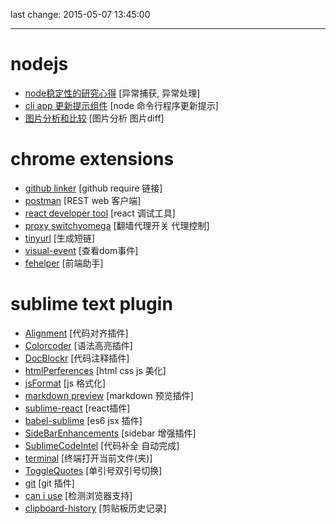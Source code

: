 last change: 2015-05-07 13:45:00

-------------

# nodejs 

* [node稳定性的研究心得](http://www.cnblogs.com/rubylouvre/p/4442619.html) [异常捕获, 异常处理]
* [cli app 更新提示组件](https://github.com/yeoman/update-notifier) [node 命令行程序更新提示] 
* [图片分析和比较](https://github.com/Huddle/Resemble.js) [图片分析 图片diff] 

# chrome extensions

* [github linker](https://chrome.google.com/webstore/detail/github-linker/jlmafbaeoofdegohdhinkhilhclaklkp?utm_source=chrome-app-launcher-info-dialog) [github require 链接]
* [postman](https://chrome.google.com/webstore/detail/postman-rest-client/fdmmgilgnpjigdojojpjoooidkmcomcm?utm_source=chrome-app-launcher-info-dialog) [REST web 客户端]
* [react developer tool](https://chrome.google.com/webstore/detail/react-developer-tools/fmkadmapgofadopljbjfkapdkoienihi?utm_source=chrome-app-launcher-info-dialog) [react 调试工具]
* [proxy switchyomega](https://chrome.google.com/webstore/detail/proxy-switchyomega/padekgcemlokbadohgkifijomclgjgif?utm_source=chrome-app-launcher-info-dialog) [翻墙代理开关 代理控制]
* [tinyurl](https://chrome.google.com/webstore/detail/tinyurl/lbadmllalinlpflkajgkkmjohckpnahm?utm_source=chrome-app-launcher-info-dialog) [生成短链]
* [visual-event](https://chrome.google.com/webstore/detail/visual-event/pbmmieigblcbldgdokdjpioljjninaim?utm_source=chrome-app-launcher-info-dialog) [查看dom事件]
* [fehelper](https://chrome.google.com/webstore/detail/web%E5%89%8D%E7%AB%AF%E5%8A%A9%E6%89%8Bfehelper/pkgccpejnmalmdinmhkkfafefagiiiad?utm_source=chrome-app-launcher-info-dialog) [前端助手]


# sublime text plugin

* [Alignment](http://wbond.net/sublime_packages/alignment) [代码对齐插件]
* [Colorcoder](https://github.com/vprimachenko/Sublime-Colorcoder) [语法高亮插件]
* [DocBlockr](https://github.com/spadgos/sublime-jsdocs/) [代码注释插件]
* [htmlPerferences](https://github.com/victorporof/Sublime-HTMLPrettify) [html css js 美化]
* [jsFormat](https://github.com/jdc0589/JsFormat) [js 格式化]
* [markdown preview](https://github.com/revolunet/sublimetext-markdown-preview) [markdown 预览插件]
* [sublime-react](https://github.com/reactjs/sublime-react) [react插件]
* [babel-sublime](https://github.com/babel/babel-sublime) [es6 jsx 插件]
* [SideBarEnhancements](https://github.com/titoBouzout/SideBarEnhancements) [sidebar 增强插件]
* [SublimeCodeIntel](https://github.com/SublimeCodeIntel/SublimeCodeIntel) [代码补全 自动完成]
* [terminal](http://wbond.net/sublime_packages/terminal) [终端打开当前文件(夹)]
* [ToggleQuotes](https://github.com/spadgos/sublime-ToggleQuotes) [单引号双引号切换]
* [git](https://github.com/kemayo/sublime-text-git) [git 插件]
* [can i use](http://azd325.github.io/sublime-text-caniuse/) [检测浏览器支持]
* [clipboard-history](https://github.com/kemayo/sublime-text-2-clipboard-history) [剪贴板历史记录]
